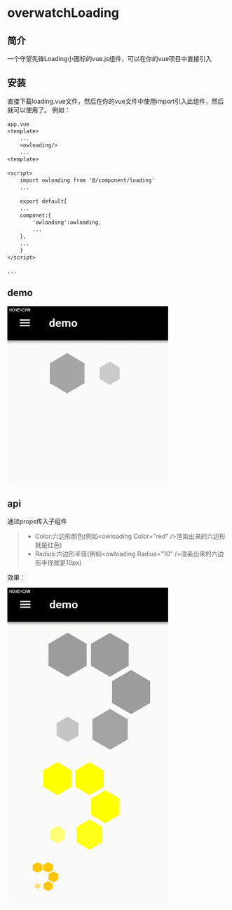 # overwatchLoading
## 简介
一个守望先锋Loading小图标的vue.js组件，可以在你的vue项目中直接引入
## 安装
直接下载loading.vue文件，然后在你的vue文件中使用import引入此组件，然后就可以使用了。
例如：
```vue
app.vue
<template>
    ...
    <owloading/>
    ...
<template>
    
<script>
    import owloading from '@/component/loading'
    ...
    
    export default{
    ...
    componet:{
        'owloading':owloading,
        ...
    },
    ...
    }
</script>

...
```

## demo
![img](https://github.com/tuxinghuan/overwatchLoading/blob/master/demo/demo1.gif)

## api
通过props传入子组件

>* Color:六边形颜色(例如&lt;owloading Color="red" /&gt;渲染出来的六边形就是红色)
>* Radius:六边形半径(例如&lt;owloading Radius="10" /&gt;渲染出来的六边形半径就是10px)

效果：

![img](https://github.com/tuxinghuan/overwatchLoading/blob/master/demo/demo2.gif)

